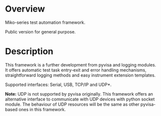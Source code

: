# Overview
Miko-series test automation framework.

Public version for general purpose.


# Description
This framework is a further development from pyvisa and logging modules. 
It offers automatic test task entry-exit and error handling mechanisms, 
straightforward logging methods and easy instrument extension templates.

Supported interfaces: Serial, USB, TCP/IP and UDP*.

**Note:** UDP is not supported by pyvisa originally. This framework offers an alternative interface to communicate with UDP devices with python socket module. The behaviour of UDP resources will be the same as other pyvisa-based ones in this framework.
